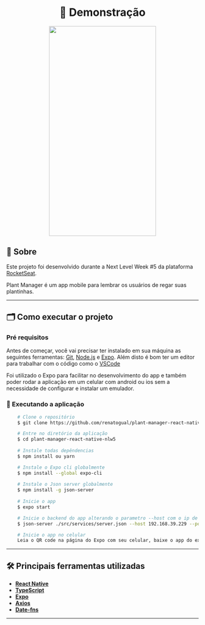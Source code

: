 <h1 align="center"> 🚀 Demonstração </h1>
<p align="center"> <img src="./assets/demo.gif" width="280" height="550"> </p>

## 🔖 Sobre

Este projeto foi desenvolvido durante a Next Level Week #5 da plataforma [RocketSeat](https://rocketseat.com.br/).

Plant Manager é um app mobile para lembrar os usuários de regar suas plantinhas.

---

## 🗂 Como executar o projeto

### Pré requisitos

Antes de começar, você vai precisar ter instalado em sua máquina as seguintes ferramentas:
[Git](https://git-scm.com), [Node.js](https://nodejs.org/en/) e [Expo](https://expo.io/).
Além disto é bom ter um editor para trabalhar com o código como o [VSCode](https://code.visualstudio.com/)

Foi utilizado o Expo para facilitar no desenvolvimento do app e também poder rodar a aplicação em um celular com android ou ios sem a necessidade
de configurar e instalar um emulador.

### 🎲 Executando a aplicação

```bash
    # Clone o repositório
    $ git clone https://github.com/renatogual/plant-manager-react-native-nlw5.git

    # Entre no diretório da aplicação
    $ cd plant-manager-react-native-nlw5
    
    # Instale todas depêndencias
    $ npm install ou yarn

    # Instale o Expo cli globalmente
    $ npm install --global expo-cli
    
    # Instale o Json server globalmente
    $ npm install -g json-server
    
    # Inicie o app
    $ expo start

    # Inicie o backend do app alterando o parametro --host com o ip de sua máquina (tem que ser o mesmo que aparece na página do Expo)
    $ json-server ./src/services/server.json --host 192.168.39.229 --port 3333

    # Inicie o app no celular
    Leia o QR code na página do Expo com seu celular, baixe o app do expo e então conseguirá visualizar a aplicação rodando
```

---

## 🛠 Principais ferramentas utilizadas

- **[React Native](https://reactnative.dev/)**
- **[TypeScript](https://www.typescriptlang.org/)**
- **[Expo](https://expo.io/)**
- **[Axios](https://github.com/axios/axios)**
- **[Date-fns](https://date-fns.org/)**

---

